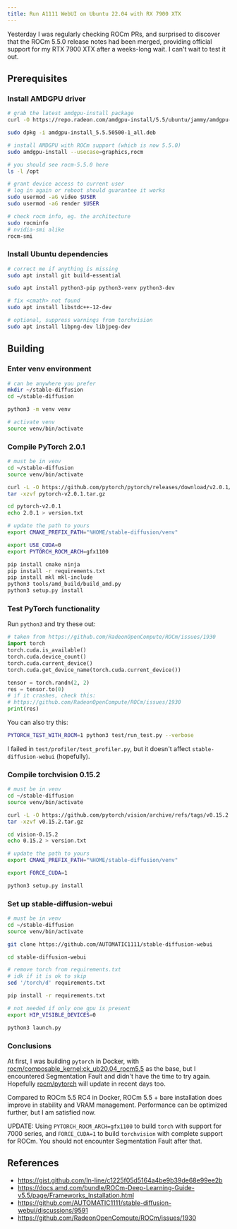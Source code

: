 ```yaml
---
title: Run A1111 WebUI on Ubuntu 22.04 with RX 7900 XTX
---
```


Yesterday I was regularly checking ROCm PRs, and surprised to discover that the ROCm 5.5.0 release notes had been merged, providing official support for my RTX 7900 XTX after a weeks-long wait. I can't wait to test it out.

## Prerequisites

### Install AMDGPU driver

```bash
# grab the latest amdgpu-install package
curl -O https://repo.radeon.com/amdgpu-install/5.5/ubuntu/jammy/amdgpu-install_5.5.50500-1_all.deb

sudo dpkg -i amdgpu-install_5.5.50500-1_all.deb

# install AMDGPU with ROCm support (which is now 5.5.0)
sudo amdgpu-install --usecase=graphics,rocm

# you should see rocm-5.5.0 here
ls -l /opt

# grant device access to current user
# log in again or reboot should guarantee it works
sudo usermod -aG video $USER
sudo usermod -aG render $USER

# check rocm info, eg. the architecture
sudo rocminfo
# nvidia-smi alike
rocm-smi
```

### Install Ubuntu dependencies

```bash
# correct me if anything is missing
sudo apt install git build-essential

sudo apt install python3-pip python3-venv python3-dev

# fix <cmath> not found
sudo apt install libstdc++-12-dev

# optional, suppress warnings from torchvision
sudo apt install libpng-dev libjpeg-dev
```

## Building

### Enter venv environment

```bash
# can be anywhere you prefer
mkdir ~/stable-diffusion
cd ~/stable-diffusion

python3 -m venv venv

# activate venv
source venv/bin/activate
```

### Compile PyTorch 2.0.1

```bash
# must be in venv
cd ~/stable-diffusion
source venv/bin/activate

curl -L -O https://github.com/pytorch/pytorch/releases/download/v2.0.1/pytorch-v2.0.1.tar.gz
tar -xzvf pytorch-v2.0.1.tar.gz

cd pytorch-v2.0.1
echo 2.0.1 > version.txt

# update the path to yours
export CMAKE_PREFIX_PATH="%HOME/stable-diffusion/venv"

export USE_CUDA=0
export PYTORCH_ROCM_ARCH=gfx1100

pip install cmake ninja
pip install -r requirements.txt
pip install mkl mkl-include
python3 tools/amd_build/build_amd.py
python3 setup.py install
```

### Test PyTorch functionality

Run `python3` and try these out:

```python
# taken from https://github.com/RadeonOpenCompute/ROCm/issues/1930
import torch
torch.cuda.is_available()
torch.cuda.device_count()
torch.cuda.current_device()
torch.cuda.get_device_name(torch.cuda.current_device())

tensor = torch.randn(2, 2)
res = tensor.to(0)
# if it crashes, check this:
# https://github.com/RadeonOpenCompute/ROCm/issues/1930
print(res)
```

You can also try this:

```bash
PYTORCH_TEST_WITH_ROCM=1 python3 test/run_test.py --verbose
```

I failed in `test/profiler/test_profiler.py`, but it doesn't affect `stable-diffusion-webui` (hopefully).

### Compile torchvision 0.15.2

```bash
# must be in venv
cd ~/stable-diffusion
source venv/bin/activate

curl -L -O https://github.com/pytorch/vision/archive/refs/tags/v0.15.2.tar.gz
tar -xzvf v0.15.2.tar.gz

cd vision-0.15.2
echo 0.15.2 > version.txt

# update the path to yours
export CMAKE_PREFIX_PATH="%HOME/stable-diffusion/venv"

export FORCE_CUDA=1

python3 setup.py install
```

### Set up stable-diffusion-webui

```bash
# must be in venv
cd ~/stable-diffusion
source venv/bin/activate

git clone https://github.com/AUTOMATIC1111/stable-diffusion-webui

cd stable-diffusion-webui

# remove torch from requirements.txt
# idk if it is ok to skip
sed '/torch/d' requirements.txt

pip install -r requirements.txt

# not needed if only one gpu is present
export HIP_VISIBLE_DEVICES=0

python3 launch.py
```

### Conclusions

At first, I was building `pytorch` in Docker, with [rocm/composable_kernel:ck_ub20.04_rocm5.5](https://hub.docker.com/layers/rocm/composable_kernel/ck_ub20.04_rocm5.5/images/sha256-7ecc3b5e2e0104a58188ab5f26085c31815d2ed03955d66b805fc10d9e1f6873?context=explore) as the base, but I encountered Segmentation Fault and didn't have the time to try again. Hopefully [rocm/pytorch](https://hub.docker.com/r/rocm/pytorch) will update in recent days too.

Compared to ROCm 5.5 RC4 in Docker, ROCm 5.5 + bare installation does improve in stability and VRAM management. Performance can be optimized further, but I am satisfied now.

UPDATE: Using `PYTORCH_ROCM_ARCH=gfx1100` to build `torch` with support for 7000 series, and `FORCE_CUDA=1` to build `torchvision` with complete support for ROCm. You should not encounter Segmentation Fault after that.

## References

* https://gist.github.com/In-line/c1225f05d5164a4be9b39de68e99ee2b
* https://docs.amd.com/bundle/ROCm-Deep-Learning-Guide-v5.5/page/Frameworks_Installation.html
* https://github.com/AUTOMATIC1111/stable-diffusion-webui/discussions/9591
* https://github.com/RadeonOpenCompute/ROCm/issues/1930
